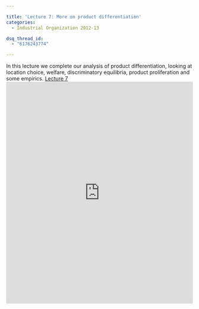 ```yaml
---

title: 'Lecture 7: More on product differentiation'
categories:
  - Industrial Organization 2012-13

dsq_thread_id:
  - "6176243774"

---
```

In this lecture we complete our analysis of product differentiation, looking at location choice, welfare, discriminatory equilibria, product proliferation and some empirics.  <a title="View Lecture 7 on Scribd" href="https://www.scribd.com/doc/114160365/Lecture-7" >Lecture 7</a><iframe src="https://www.scribd.com/embeds/114160365/content?start_page=1&view_mode=scroll&access_key=key-21xogxg3yqy1zxy75mbc" data-auto-height="true" data-aspect-ratio="1.33333333333333" scrolling="no" width="100%" height="600" frameborder="0"></iframe>